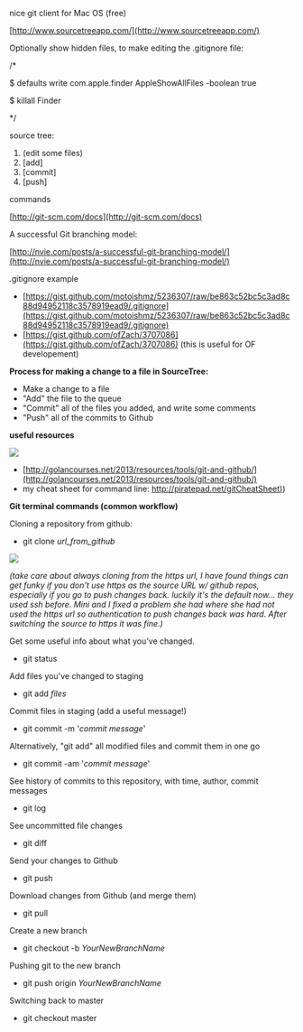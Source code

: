 
nice git client for Mac OS (free)

[http://www.sourcetreeapp.com/](http://www.sourcetreeapp.com/)

Optionally show hidden files, to make editing the .gitignore file:

/*

$ defaults write com.apple.finder AppleShowAllFiles -boolean true

$ killall Finder

*/

source tree:

1.  (edit some files)
2.  [add]
3.  [commit]
4.  [push]

commands

[http://git-scm.com/docs](http://git-scm.com/docs)

A successful Git branching model:

[http://nvie.com/posts/a-successful-git-branching-model/](http://nvie.com/posts/a-successful-git-branching-model/)

.gitignore example

*   [https://gist.github.com/motoishmz/5236307/raw/be863c52bc5c3ad8c88d94952118c3578919ead9/.gitignore](https://gist.github.com/motoishmz/5236307/raw/be863c52bc5c3ad8c88d94952118c3578919ead9/.gitignore)
*   [https://gist.github.com/ofZach/3707086](https://gist.github.com/ofZach/3707086)   (this is useful for OF developement)

**Process for making a change to a file in SourceTree:**

*   Make a change to a file
*   "Add" the file to the queue
*   "Commit" all of the files you added, and write some comments
*   "Push" all of the commits to Github

**useful resources**

![](https://hackpad-attachments.s3.amazonaws.com/hackpad.com_W9GmyQIqTZo_p.77282_1380754442277_git.png)

*   [http://golancourses.net/2013/resources/tools/git-and-github/](http://golancourses.net/2013/resources/tools/git-and-github/)
*   my cheat sheet for command line: [http://piratepad.net/gitCheatSheet)](http://piratepad.net/gitCheatSheet))

**Git terminal commands (common workflow)**

Cloning a repository from github:

*   git clone _url_from_github_

![](https://hackpad-attachments.s3.amazonaws.com/hackpad.com_W9GmyQIqTZo_p.77434_1380758257986_undefined)

_(take care about always cloning from the https url, I have found things can get funky if you don't use https as the source URL w/ github repos, especially if you go to push changes back.  luckily it's the default now... they used ssh before.  Mini and I fixed a problem she had where she had not used the https url so authentication to push changes back was hard.  After switching the source to https it was fine.)_

Get some useful info about what you've changed.

*   git status

Add files you've changed to staging

*   git add _files_

Commit files in staging (add a useful message!)

*   git commit -m '_commit message_'

Alternatively, "git add" all modified files and commit them in one go

*   git commit -am '_commit message_'

See history of commits to this repository, with time, author, commit messages

*   git log

See uncommitted file changes 

*   git diff

Send your changes to Github

*   git push

Download changes from Github (and merge them)

*   git pull

Create a new branch

*   git checkout -b _YourNewBranchName_

Pushing git to the new branch

*   git push origin _YourNewBranchName_

Switching back to master

*   git checkout master
